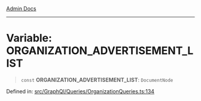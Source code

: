 [Admin Docs](/)

***

# Variable: ORGANIZATION\_ADVERTISEMENT\_LIST

> `const` **ORGANIZATION\_ADVERTISEMENT\_LIST**: `DocumentNode`

Defined in: [src/GraphQl/Queries/OrganizationQueries.ts:134](https://github.com/Aad1tya27/talawa-admin/blob/dd4a08e622d0fa38bcf9758a530e8cdf917dbac8/src/GraphQl/Queries/OrganizationQueries.ts#L134)

